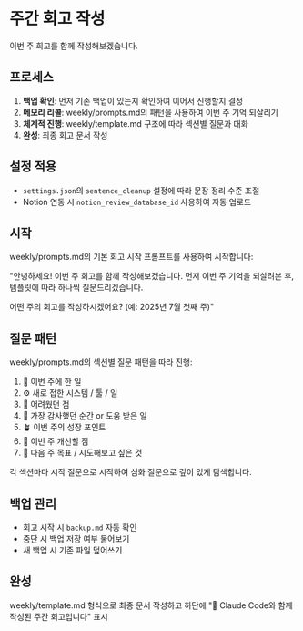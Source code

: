# 주간 회고 작성

이번 주 회고를 함께 작성해보겠습니다.

## 프로세스

1. **백업 확인**: 먼저 기존 백업이 있는지 확인하여 이어서 진행할지 결정
2. **메모리 리콜**: weekly/prompts.md의 패턴을 사용하여 이번 주 기억 되살리기
3. **체계적 진행**: weekly/template.md 구조에 따라 섹션별 질문과 대화
4. **완성**: 최종 회고 문서 작성

## 설정 적용

- `settings.json`의 `sentence_cleanup` 설정에 따라 문장 정리 수준 조절
- Notion 연동 시 `notion_review_database_id` 사용하여 자동 업로드

## 시작

weekly/prompts.md의 기본 회고 시작 프롬프트를 사용하여 시작합니다:

"안녕하세요! 이번 주 회고를 함께 작성해보겠습니다.
먼저 이번 주 기억을 되살려본 후, 템플릿에 따라 하나씩 질문드리겠습니다.

어떤 주의 회고를 작성하시겠어요? (예: 2025년 7월 첫째 주)"

## 질문 패턴

weekly/prompts.md의 섹션별 질문 패턴을 따라 진행:

1. 📌 이번 주에 한 일
2. ⚙️ 새로 접한 시스템 / 툴 / 일
3. 🤯 어려웠던 점
4. 🙌 가장 감사했던 순간 or 도움 받은 일
5. 🪴 이번 주의 성장 포인트
6. 🔄 이번 주 개선할 점
7. 🎯 다음 주 목표 / 시도해보고 싶은 것

각 섹션마다 시작 질문으로 시작하여 심화 질문으로 깊이 있게 탐색합니다.

## 백업 관리

- 회고 시작 시 `backup.md` 자동 확인
- 중단 시 백업 저장 여부 물어보기
- 새 백업 시 기존 파일 덮어쓰기

## 완성

weekly/template.md 형식으로 최종 문서 작성하고 하단에 "🤖 Claude Code와 함께 작성된 주간 회고입니다" 표시